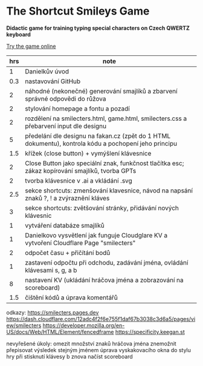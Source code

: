 # The Shortcut Smileys Game

**Didactic game for training typing special characters on Czech QWERTZ keyboard**

[Try the game online](https://smilecters.pages.dev/#top)

| hrs | note
| --- | ---
| 1   |  Danielkův úvod
| 0.3 |  nastavování GitHub
| 2   |  náhodné (nekonečné) generování smajlíků a zbarvení správné odpovědi do růžova
| 2   |  stylování homepage a fontu a pozadí
| 2   |  rozdělení na smilecters.html, game.html, smilecters.css a přebarvení input dle designu
| 5   |  předelání dle designu na fakan.cz (zpět do 1 HTML dokumentu), kontrola kódu a pochopení jeho principu
| 1.5 |  křížek (close button) + vymýšlení klávesnice
| 2   |  Close Button jako speciální znak, funkčnost tlačítka esc; zákaz kopírování smajlíků, tvorba GPTs
| 2   |  tvorba klávesnice v .ai a vkládání .svg
| 2.5 |  sekce shortcuts: zmenšování klavesnice, návod na napsání znaků ?, ! a zvýraznění kláves
| 3   |  sekce shortcuts: zvětšování stránky, přidávání nových klávesnic
| 1   |  vytváření databáze smajlíků
| 1   |  Danielkovo vysvětlení jak funguje Cloudglare KV a vytvoření Cloudflare Page "smilecters"
| 2   |  odpočet času + přičítání bodů
| 1   |  zastavení odpočtu při odchodu, zadávání jména, ovládání klávesami s, g, a b
| 8   |  nastavení KV (ukládání hráčova jména a zobrazování na scoreboard)
| 1.5 |  čištění kódů a úprava komentářů

odkazy:
https://smilecters.pages.dev
https://dash.cloudflare.com/12adc4f2f6e755f1daf67b3038c3d6a5/pages/view/smilecters
https://developer.mozilla.org/en-US/docs/Web/HTML/Element/fencedframe
https://specificity.keegan.st

nevyřešené úkoly:
omezit množství znaků hráčova jména
znemožnit přepisovat výsledek stejným jménem
úprava vyskakovacího okna do stylu hry
při stisknutí klávesy b znova načíst scoreboard

